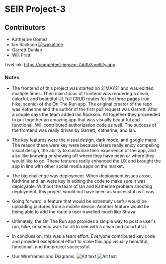 # SEIR Project-3

## Contributors

-   Katherine Gomez
-   Ian Rackson [![wakatime](https://wakatime.com/badge/github/katherinevgomez/Project-3-frontend.svg)](https://wakatime.com/badge/github/katherinevgomez/Project-3-frontend)
-   Garrett Dunlap
-   Will Pratt

LiveLink: <https://competent-jepsen-7ab1b3.netlify.app>

### Notes

-  The frontend of this project was started on 21MAY21 and was editted multiple times.  Then main focus of frontend was rendering a clean, colorful, and beautiful UI, full CRUD routes for the three pages (run, hike, scenic) of the On The Run app.  The original creator of the repo was Katherine and the author of the first pull request was Garrett.  After a couple days the team added Ian Rackson.  All together they proceeded to put together an amazing app that was visually beautiful and functional.  Will contributed authorization code as well.  The success of the frontend was really driven by Garrett, Katherine, and Ian.
-  The key features were the visual design, dark mode, and google maps.  The reason these were key were because Users really enjoy compelling visual design, the ability to customize their experience of the app, and also like knowing or showing off where they have been or where they would like to go.  These features really enhanced the UX and brought the app in line with other social media apps on the market.
-  The big challenge was deployment.  When deployment issues arose, Kathrine and Ian were key in editing the code to make sure it was deployable.  Without the team of Ian and Katherine problem shooting deployment, this project would not have been as successful as it was.
-  Going forward, a feature that would be extremely useful would be uploading pictures from a mobile device.  Another feature would be being able to add the route a user travelled much like Strava.
-  Ultimately, the On The Run app provides a simple way to post a user's run, hike, or scenic walk for all to see with a clean and colorful UI.
-  In conclussion, this was a team effort.  Everyone contributed key code and provided exceptional effort to make this app visually beautiful, functional, and the project successful.    

-  Our Wireframes and Diagrams:
![Alt text](https://i.imgur.com/swiuWgC.png "pages")
![Alt text](https://i.imgur.com/vmScXKt.png "wireframes")